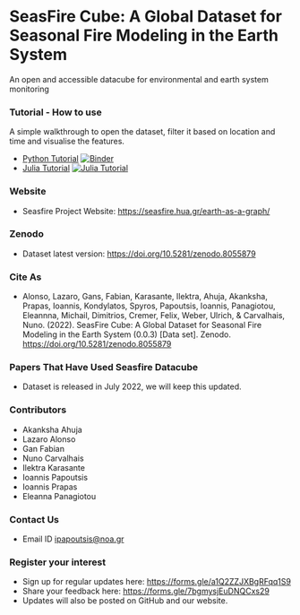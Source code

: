 # SeasFire Cube: A Global Dataset for Seasonal Fire Modeling in the Earth System
An open and accessible datacube for environmental and earth system monitoring 

### Tutorial -  How to use  
A simple walkthrough to open the dataset, filter it based on location and time and visualise the features.  
- [Python Tutorial](Python-Tutorials/Seasfire_datacube_tutorial.ipynb)  [![Binder](https://mybinder.org/badge_logo.svg)](https://mybinder.org/v2/gh/SeasFire/seasfire-datacube/HEAD?labpath=https%3A%2F%2Fgithub.com%2FSeasFire%2Fseasfire-datacube%2Fblob%2Fmain%2FPython-Tutorials%2FSeasfire_datacube_tutorial.ipynb)
- [Julia Tutorial](Julia-Tutorial/tutorial.ipynb) [![Julia Tutorial](https://mybinder.org/badge_logo.svg)](https://mybinder.org/v2/gh/SeasFire/seasfire-datacube/tree/main/Julia-Tutorial/HEAD?urlpath=https%3A%2F%2Fgithub.com%2FSeasFire%2Fseasfire-datacube%2Fblob%2Fmain%2FJulia-Tutorial%2Ftutorial.ipynb)


### Website 
- Seasfire Project Website: https://seasfire.hua.gr/earth-as-a-graph/

### Zenodo
- Dataset latest version: https://doi.org/10.5281/zenodo.8055879

### Cite As 
- Alonso, Lazaro, Gans, Fabian, Karasante, Ilektra, Ahuja, Akanksha, Prapas, Ioannis, Kondylatos, Spyros, Papoutsis, Ioannis, Panagiotou, Eleannna, Michail, Dimitrios, Cremer, Felix, Weber, Ulrich, & Carvalhais, Nuno. (2022). SeasFire Cube: A Global Dataset for Seasonal Fire Modeling in the Earth System (0.0.3) [Data set]. Zenodo. https://doi.org/10.5281/zenodo.8055879

### Papers That Have Used Seasfire Datacube 
- Dataset is released in July 2022, we will keep this updated. 

### Contributors 
- Akanksha Ahuja 
- Lazaro Alonso 
- Gan Fabian
- Nuno Carvalhais
- Ilektra Karasante
- Ioannis Papoutsis 
- Ioannis Prapas 
- Eleanna Panagiotou

### Contact Us 
- Email ID ipapoutsis@noa.gr

### Register your interest 
- Sign up for regular updates here: https://forms.gle/a1Q2ZZJXBgRFqq1S9
- Share your feedback here: https://forms.gle/7bgmysjEuDNQCxs29
- Updates will also be posted on GitHub and our website.
